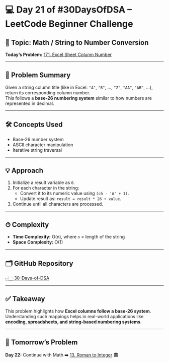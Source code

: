 # 💻 Day 21 of #30DaysOfDSA – LeetCode Beginner Challenge

## 🔹 Topic: Math / String to Number Conversion  
**Today’s Problem:** [171. Excel Sheet Column Number](https://leetcode.com/problems/excel-sheet-column-number/)  

---

## 📌 Problem Summary
Given a string column title (like in Excel: `"A"`, `"B"`, ..., `"Z"`, `"AA"`, `"AB"`, ...), return its corresponding column number.  
This follows a **base-26 numbering system** similar to how numbers are represented in decimal.  

---

## 🛠 Concepts Used
- Base-26 number system  
- ASCII character manipulation  
- Iterative string traversal  

---

## 💡 Approach
1. Initialize a result variable as `0`.  
2. For each character in the string:  
   - Convert it to its numeric value using `(ch - 'A' + 1)`.  
   - Update result as: `result = result * 26 + value`.  
3. Continue until all characters are processed.  

---

## ⏱ Complexity
- **Time Complexity:** O(n), where `n` = length of the string  
- **Space Complexity:** O(1)  

---

## 🗂️ GitHub Repository
[👉🏻 30-Days-of-DSA](https://github.com/Sonam-pixel/30-Days-of-DSA-)  

---

## ✅ Takeaway
This problem highlights how **Excel columns follow a base-26 system**.  
Understanding such mappings helps in real-world applications like **encoding, spreadsheets, and string-based numbering systems**.  

---

## 📍 Tomorrow’s Problem
**Day 22:** Continue with Math ➡️ [13. Roman to Integer](https://leetcode.com/problems/roman-to-integer/) 🏛️  
